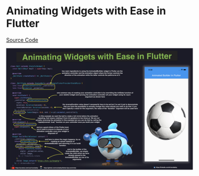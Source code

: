 # Animating Widgets with Ease in Flutter

[Source Code](animating-widgets-with-ease-in-flutter.dart)

![](animating-widgets-with-ease-in-flutter.jpg)
